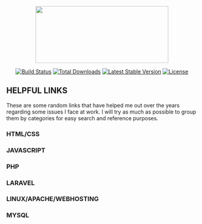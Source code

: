 <p align="center"><a href="https://dreywandowski.xyz/helpful_links/1064.svg" target="_blank"><img src="https://dreywandowski.xyz/helpful_links/1064.svg" width="350" height="150"></a></p>

<p align="center">
<a href="#"><img src="https://travis-ci.org/laravel/framework.svg" alt="Build Status"></a>
<a href="#"><img src="https://img.shields.io/packagist/dt/laravel/framework" alt="Total Downloads"></a>
<a href="#"><img src="https://img.shields.io/packagist/v/laravel/framework" alt="Latest Stable Version"></a>
<a href="#"><img src="https://img.shields.io/packagist/l/laravel/framework" alt="License"></a>
</p>

## HELPFUL LINKS

These are some random links that have helped me out over the years regarding some issues I face at work.
I will try as much as possible to group them by categories for easy search and reference purposes.

 ### HTML/CSS
 
 ### JAVASCRIPT
 
 ### PHP
 
 ### LARAVEL
 
 ### LINUX/APACHE/WEBHOSTING
 
 ### MYSQL
 


 
 
